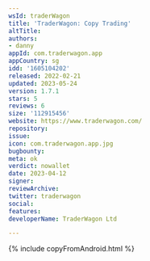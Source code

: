```yaml
---
wsId: traderWagon
title: 'TraderWagon: Copy Trading'
altTitle: 
authors:
- danny
appId: com.traderwagon.app
appCountry: sg
idd: '1605104202'
released: 2022-02-21
updated: 2023-05-24
version: 1.7.1
stars: 5
reviews: 6
size: '112915456'
website: https://www.traderwagon.com/
repository: 
issue: 
icon: com.traderwagon.app.jpg
bugbounty: 
meta: ok
verdict: nowallet
date: 2023-04-12
signer: 
reviewArchive: 
twitter: traderwagon
social: 
features: 
developerName: TraderWagon Ltd

---
```


{% include copyFromAndroid.html %}

